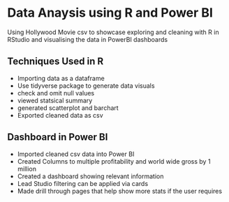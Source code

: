 # Data Anaysis using R and Power BI
Using Hollywood Movie csv to showcase exploring and cleaning with R in RStudio and visualising
the data in PowerBI dashboards

## Techniques Used in R
* Importing data as a dataframe
* Use tidyverse package to generate data visuals
* check and omit null values
* viewed statsical summary
* generated scatterplot and barchart
* Exported cleaned data as csv

## Dashboard in Power BI
* Imported cleaned csv data into Power BI
* Created Columns to multiple profitability and world wide gross by 1 million
* Created a dashboard showing relevant information
* Lead Studio filtering can be applied via cards
* Made drill through pages that help show more stats if the user requires


